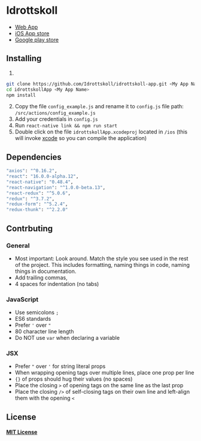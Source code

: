 # Idrottskoll
* [Web App](http://www.idrottskoll.se/)
* [iOS App store](https://itunes.apple.com/se/app/idrottskoll/id1308457065?l=en&mt=8)
* [Google play store](https://github.com/Idrottskoll)

## Installing
1.
```BASH
git clone https://github.com/Idrottskoll/idrottskoll-app.git <My App Name>
cd idrottskollApp <My App Name>
npm install
```
2. Copy the file `config_example.js` and rename it to `config.js` file path: `/src/actions/config_example.js`
3. Add your credentials in `config.js`
4. Run `react-native link && npm run start`
5. Double click on the file `idrottskollApp.xcodeproj` located in `/ios` (this will invoke [xcode](https://developer.apple.com/xcode/) so you can compile the application)

## Dependencies
```BASH
"axios": "^0.16.2",
"react": "16.0.0-alpha.12",
"react-native": "0.48.4",
"react-navigation": "^1.0.0-beta.13",
"react-redux": "^5.0.6",
"redux": "^3.7.2",
"redux-form": "^5.2.4",
"redux-thunk": "^2.2.0"
```

## Contrbuting

### General
* Most important: Look around. Match the style you see used in the rest of the project. This includes formatting, naming things in code, naming things in documentation.
* Add trailing commas,
* 4 spaces for indentation (no tabs)

### JavaScript
* Use semicolons `;`
* ES6 standards
* Prefer `'` over `"`
* 80 character line length
* Do NOT use `var` when declaring a variable

### JSX
* Prefer `"` over `'` for string literal props
* When wrapping opening tags over multiple lines, place one prop per line
* `{}` of props should hug their values (no spaces)
* Place the closing `>` of opening tags on the same line as the last prop
* Place the closing `/>` of self-closing tags on their own line and left-align them with the opening `<`

## License
#### [MIT License](https://mitlicense.org/)

